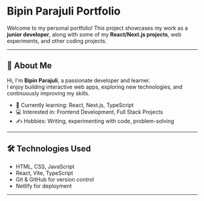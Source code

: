 # Bipin Parajuli Portfolio

Welcome to my personal portfolio! This project showcases my work as a **junior developer**, along with some of my **React/Next.js projects**, web experiments, and other coding projects.

---

## 🚀 About Me

Hi, I'm **Bipin Parajuli**, a passionate developer and learner.  
I enjoy building interactive web apps, exploring new technologies, and continuously improving my skills.

- 🌱 Currently learning: React, Next.js, TypeScript  
- 💻 Interested in: Frontend Development, Full Stack Projects  
- ✍️ Hobbies: Writing, experimenting with code, problem-solving

---

## 🛠 Technologies Used

- HTML, CSS, JavaScript  
- React, Vite, TypeScript  
- Git & GitHub for version control  
- Netlify for deployment  

---

